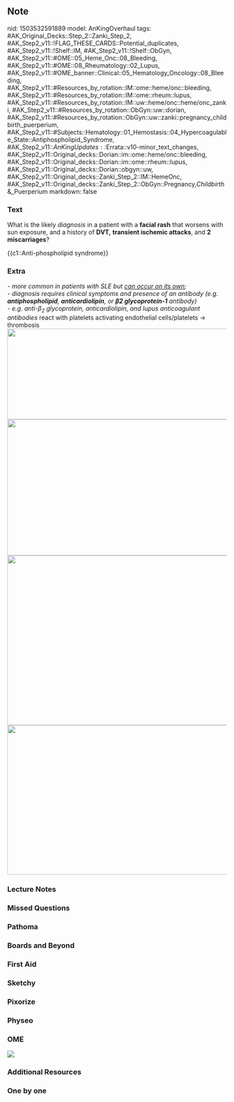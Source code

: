 ## Note
nid: 1503532591889
model: AnKingOverhaul
tags: #AK_Original_Decks::Step_2::Zanki_Step_2, #AK_Step2_v11::!FLAG_THESE_CARDS::Potential_duplicates, #AK_Step2_v11::!Shelf::IM, #AK_Step2_v11::!Shelf::ObGyn, #AK_Step2_v11::#OME::05_Heme_Onc::08_Bleeding, #AK_Step2_v11::#OME::08_Rheumatology::02_Lupus, #AK_Step2_v11::#OME_banner::Clinical::05_Hematology_Oncology::08_Bleeding, #AK_Step2_v11::#Resources_by_rotation::IM::ome::heme/onc::bleeding, #AK_Step2_v11::#Resources_by_rotation::IM::ome::rheum::lupus, #AK_Step2_v11::#Resources_by_rotation::IM::uw::heme/onc::heme/onc_zanki, #AK_Step2_v11::#Resources_by_rotation::ObGyn::uw::dorian, #AK_Step2_v11::#Resources_by_rotation::ObGyn::uw::zanki::pregnancy_childbirth_puerperium, #AK_Step2_v11::#Subjects::Hematology::01_Hemostasis::04_Hypercoagulable_State::Antiphospholipid_Syndrome, #AK_Step2_v11::$AnKingUpdates::$Errata::v10-minor_text_changes, #AK_Step2_v11::Original_decks::Dorian::im::ome::heme/onc::bleeding, #AK_Step2_v11::Original_decks::Dorian::im::ome::rheum::lupus, #AK_Step2_v11::Original_decks::Dorian::obgyn::uw, #AK_Step2_v11::Original_decks::Zanki_Step_2::IM::HemeOnc, #AK_Step2_v11::Original_decks::Zanki_Step_2::ObGyn::Pregnancy,_Childbirth_&_Puerperium
markdown: false

### Text
What is the likely <i>diagnosis</i> in a patient with a <b>facial
rash</b> that worsens with sun exposure, and a history of
<b>DVT,</b> <b style="">transient ischemic attacks</b>, and <b>2
miscarriages</b>?
<div>
  {{c1::Anti-phospholipid syndrome}}
</div>

### Extra
<div>
  <i>- more common in patients with SLE but <u>can occur on its
  own</u>;</i>
</div>
<div>
  <i>- diagnosis requires clinical symptoms and presence of an
  antibody (e.g. <b>antiphospholipid</b>, <b>anticardiolipin</b>,
  or</i> <b><i>β</i></b><i><b>2 glycoprotein-1</b> antibody)</i>
</div>
<div>
  <i>- e.g.</i> <i>anti-β<sub>2</sub> glycoprotein,
  anticardiolipin, and lupus anticoagulant antibodies</i> react
  with platelets activating endothelial cells/platelets →
  thrombosis
</div>
<div>
  <div>
    <i><img src="aps_1606536512074.png" class="" style=
    "height: 208px; width: 529px;"></i>
  </div>
  <div><img class="" src="aps%20(1)_1606536512074.png" style=
  "font-style: italic; height: 312px; width: 529px;"></div>
  <div>
    <div>
      <i><img class="" src="paste-14606260355727361.jpg" style=
      "height: 389px; width: 505px;"></i>
    </div>
    <div style="font-weight: bold;">
      <i><img class="" src="paste-3100536890982403.jpg" style=
      "height: 343px; width: 529px;"></i>
    </div>
  </div>
</div>

### Lecture Notes


### Missed Questions


### Pathoma


### Boards and Beyond


### First Aid


### Sketchy


### Pixorize


### Physeo


### OME
<div class="ome-widget">
  <a href=
  "https://onlinemeded.org/spa/hematology-oncology/bleeding/acquire?ref=anki">
  <img src="_OME_AnkiFlashcards_Lesson_6.png"></a>
</div>

### Additional Resources


### One by one

